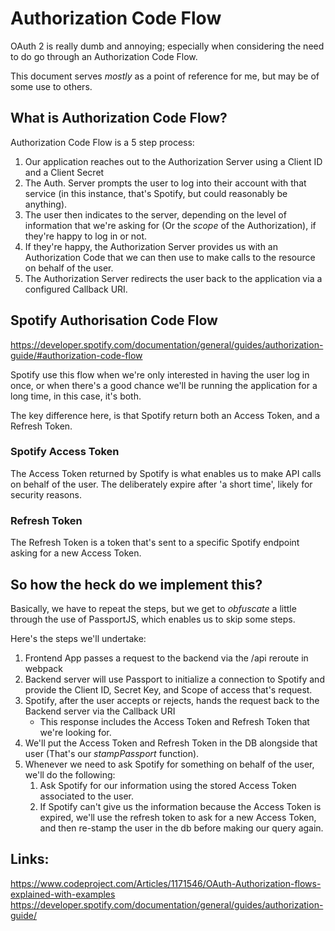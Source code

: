 # Authorization Code Flow
OAuth 2 is really dumb and annoying; especially when considering the need to do go through an Authorization Code Flow.

This document serves *mostly* as a point of reference for me, but may be of some use to others.

## What is Authorization Code Flow?
Authorization Code Flow is a 5 step process:

1. Our application reaches out to the Authorization Server using a Client ID and a Client Secret
2. The Auth. Server prompts the user to log into their account with that service (in this instance, that's Spotify, but could reasonably be anything). 
3. The user then indicates to the server, depending on the level of information that we're asking for (Or the *scope* of the Authorization), if they're happy to log in or not.
4. If they're happy, the Authorization Server provides us with an Authorization Code that we can then use to make calls to the resource on behalf of the user.
5. The Authorization Server redirects the user back to the application via a configured Callback URI.

## Spotify Authorisation Code Flow
https://developer.spotify.com/documentation/general/guides/authorization-guide/#authorization-code-flow

Spotify use this flow when we're only interested in having the user log in once, or when there's a good chance we'll be running the application for a long time, in this case, it's both.

The key difference here, is that Spotify return both an Access Token, and a Refresh Token.

### Spotify Access Token
The Access Token returned by Spotify is what enables us to make API calls on behalf of the user. The deliberately expire after 'a short time', likely for security reasons. 

### Refresh Token
The Refresh Token is a token that's sent to a specific Spotify endpoint asking for a new Access Token.

## So how the heck do we implement this?
Basically, we have to repeat the steps, but we get to *obfuscate* a little through the use of PassportJS, which enables us to skip some steps.

Here's the steps we'll undertake:

1. Frontend App passes a request to the backend via the /api reroute in webpack
2. Backend server will use Passport to initialize a connection to Spotify and provide the Client ID, Secret Key, and Scope of access that's request.
3. Spotify, after the user accepts or rejects, hands the request back to the Backend server via the Callback URI
    - This response includes the Access Token and Refresh Token that we're looking for. 
4. We'll put the Access Token and Refresh Token in the DB alongside that user (That's our *stampPassport* function).
5. Whenever we need to ask Spotify for something on behalf of the user, we'll do the following:
    1. Ask Spotify for our information using the stored Access Token associated to the user.
    2. If Spotify can't give us the information because the Access Token is expired, we'll use the refresh token to ask for a new Access Token, and then re-stamp the user in the db before making our query again. 


## Links:
https://www.codeproject.com/Articles/1171546/OAuth-Authorization-flows-explained-with-examples
https://developer.spotify.com/documentation/general/guides/authorization-guide/